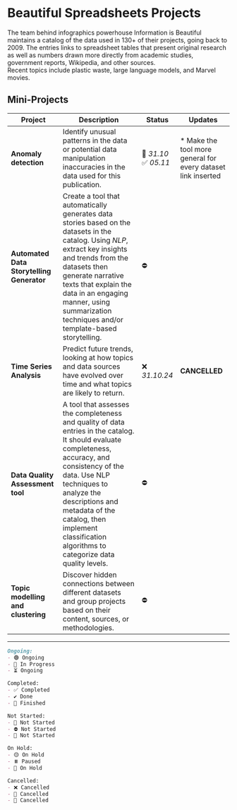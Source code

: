 # Beautiful Spreadsheets Projects

The team behind infographics powerhouse Information is Beautiful maintains a catalog of the data used in 130+ of their projects, going back to 2009. The entries links to spreadsheet tables that present original research as well as numbers drawn more directly from academic studies, government reports, Wikipedia, and other sources.   
Recent topics include plastic waste, large language models, and Marvel movies.

## Mini-Projects


| Project                 | Description                 | Status                 | Updates|
|-------------------------|-----------------------------|------------------------|--------|
| **Anomaly detection**   | Identify unusual patterns in the data or potential data manipulation inaccuracies in the data used for this publication. | 🔄 _31.10_ <br> ✅ _05.11_   | * Make the tool more general for every dataset link inserted |
| **Automated Data Storytelling Generator** | Create a tool that automatically generates data stories based on the datasets in the catalog. Using _NLP_, extract key insights and trends from the datasets then generate narrative texts that explain the data in an engaging manner, using summarization techniques and/or template-based storytelling. |⛔|  |
| **Time Series Analysis** | Predict future trends, looking at how topics and data sources have evolved over time and what topics are likely to return.  |❌ _31.10.24_| **CANCELLED**|
| **Data Quality Assessment tool** | A tool that assesses the completeness and quality of data entries in the catalog. It should evaluate completeness, accuracy, and consistency of the data. Use NLP techniques to analyze the descriptions and metadata of the catalog, then implement classification algorithms to categorize data quality levels. |⛔|
| **Topic modelling and clustering** | Discover hidden connections between different datasets and group projects based on their content, sources, or methodologies. |⛔|

---
```markdown
Ongoing:
- 🟢 Ongoing
- 🔄 In Progress
- ⏳ Ongoing

Completed:
- ✅ Completed
- ✔️ Done
- 🏁 Finished

Not Started:
- 🔴 Not Started
- ⛔ Not Started
- 🚫 Not Started

On Hold:
- 🟡 On Hold
- ⏸️ Paused
- 🛑 On Hold

Cancelled:
- ❌ Cancelled
- 🛑 Cancelled
- 🚫 Cancelled
```